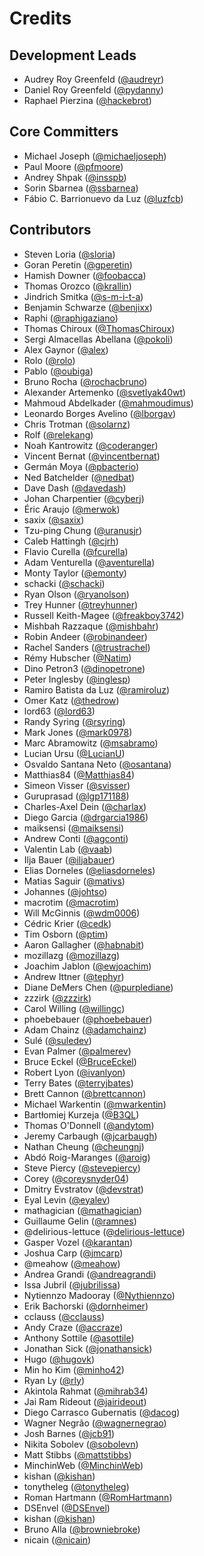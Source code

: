# Credits

## Development Leads

* Audrey Roy Greenfeld ([@audreyr](https://github.com/audreyr))
* Daniel Roy Greenfeld ([@pydanny](https://github.com/pydanny))
* Raphael Pierzina ([@hackebrot](https://github.com/hackebrot))

## Core Committers

* Michael Joseph ([@michaeljoseph](https://github.com/michaeljoseph))
* Paul Moore ([@pfmoore](https://github.com/pfmoore))
* Andrey Shpak ([@insspb](https://github.com/insspb))
* Sorin Sbarnea ([@ssbarnea](https://github.com/ssbarnea))
* Fábio C. Barrionuevo da Luz ([@luzfcb](https://github.com/luzfcb))

## Contributors

* Steven Loria ([@sloria](https://github.com/sloria))
* Goran Peretin ([@gperetin](https://github.com/gperetin))
* Hamish Downer ([@foobacca](https://github.com/foobacca))
* Thomas Orozco ([@krallin](https://github.com/krallin))
* Jindrich Smitka ([@s-m-i-t-a](https://github.com/s-m-i-t-a))
* Benjamin Schwarze ([@benjixx](https://github.com/benjixx))
* Raphi ([@raphigaziano](https://github.com/raphigaziano))
* Thomas Chiroux ([@ThomasChiroux](https://github.com/ThomasChiroux))
* Sergi Almacellas Abellana ([@pokoli](https://github.com/pokoli))
* Alex Gaynor ([@alex](https://github.com/alex))
* Rolo ([@rolo](https://github.com/rolo))
* Pablo ([@oubiga](https://github.com/oubiga))
* Bruno Rocha ([@rochacbruno](https://github.com/rochacbruno))
* Alexander Artemenko ([@svetlyak40wt](https://github.com/svetlyak40wt))
* Mahmoud Abdelkader ([@mahmoudimus](https://github.com/mahmoudimus))
* Leonardo Borges Avelino ([@lborgav](https://github.com/lborgav))
* Chris Trotman ([@solarnz](https://github.com/solarnz))
* Rolf ([@relekang](https://github.com/relekang))
* Noah Kantrowitz ([@coderanger](https://github.com/coderanger))
* Vincent Bernat ([@vincentbernat](https://github.com/vincentbernat))
* Germán Moya ([@pbacterio](https://github.com/pbacterio))
* Ned Batchelder ([@nedbat](https://github.com/nedbat))
* Dave Dash ([@davedash](https://github.com/davedash))
* Johan Charpentier ([@cyberj](https://github.com/cyberj))
* Éric Araujo ([@merwok](https://github.com/merwok))
* saxix ([@saxix](https://github.com/saxix))
* Tzu-ping Chung ([@uranusjr](https://github.com/uranusjr))
* Caleb Hattingh ([@cjrh](https://github.com/cjrh))
* Flavio Curella ([@fcurella](https://github.com/fcurella))
* Adam Venturella ([@aventurella](https://github.com/aventurella))
* Monty Taylor ([@emonty](https://github.com/emonty))
* schacki ([@schacki](https://github.com/schacki))
* Ryan Olson ([@ryanolson](https://github.com/ryanolson))
* Trey Hunner ([@treyhunner](https://github.com/treyhunner))
* Russell Keith-Magee ([@freakboy3742](https://github.com/freakboy3742))
* Mishbah Razzaque ([@mishbahr](https://github.com/mishbahr))
* Robin Andeer ([@robinandeer](https://github.com/robinandeer))
* Rachel Sanders ([@trustrachel](https://github.com/trustrachel))
* Rémy Hubscher ([@Natim](https://github.com/Natim))
* Dino Petron3 ([@dinopetrone](https://github.com/dinopetrone))
* Peter Inglesby ([@inglesp](https://github.com/inglesp))
* Ramiro Batista da Luz ([@ramiroluz](https://github.com/ramiroluz))
* Omer Katz ([@thedrow](https://github.com/thedrow))
* lord63 ([@lord63](https://github.com/lord63))
* Randy Syring ([@rsyring](https://github.com/rsyring))
* Mark Jones ([@mark0978](https://github.com/mark0978))
* Marc Abramowitz ([@msabramo](https://github.com/msabramo))
* Lucian Ursu ([@LucianU](https://github.com/LucianU))
* Osvaldo Santana Neto ([@osantana](https://github.com/osantana))
* Matthias84 ([@Matthias84](https://github.com/Matthias84))
* Simeon Visser ([@svisser](https://github.com/svisser))
* Guruprasad ([@lgp171188](https://github.com/lgp171188))
* Charles-Axel Dein ([@charlax](https://github.com/charlax))
* Diego Garcia ([@drgarcia1986](https://github.com/drgarcia1986))
* maiksensi ([@maiksensi](https://github.com/maiksensi))
* Andrew Conti ([@agconti](https://github.com/agconti))
* Valentin Lab ([@vaab](https://github.com/vaab))
* Ilja Bauer ([@iljabauer](https://github.com/iljabauer))
* Elias Dorneles ([@eliasdorneles](https://github.com/eliasdorneles))
* Matias Saguir ([@mativs](https://github.com/mativs))
* Johannes ([@johtso](https://github.com/johtso))
* macrotim ([@macrotim](https://github.com/macrotim))
* Will McGinnis ([@wdm0006](https://github.com/wdm0006))
* Cédric Krier ([@cedk](https://github.com/cedk))
* Tim Osborn ([@ptim](https://github.com/ptim))
* Aaron Gallagher ([@habnabit](https://github.com/habnabit))
* mozillazg ([@mozillazg](https://github.com/mozillazg))
* Joachim Jablon ([@ewjoachim](https://github.com/ewjoachim))
* Andrew Ittner ([@tephyr](https://github.com/tephyr))
* Diane DeMers Chen ([@purplediane](https://github.com/purplediane))
* zzzirk ([@zzzirk](https://github.com/zzzirk))
* Carol Willing ([@willingc](https://github.com/willingc))
* phoebebauer ([@phoebebauer](https://github.com/phoebebauer))
* Adam Chainz ([@adamchainz](https://github.com/adamchainz))
* Sulé ([@suledev](https://github.com/suledev))
* Evan Palmer ([@palmerev](https://github.com/palmerev))
* Bruce Eckel ([@BruceEckel](https://github.com/BruceEckel))
* Robert Lyon ([@ivanlyon](https://github.com/ivanlyon))
* Terry Bates ([@terryjbates](https://github.com/terryjbates))
* Brett Cannon ([@brettcannon](https://github.com/brettcannon))
* Michael Warkentin ([@mwarkentin](https://github.com/mwarkentin))
* Bartłomiej Kurzeja ([@B3QL](https://github.com/B3QL))
* Thomas O'Donnell ([@andytom](https://github.com/andytom))
* Jeremy Carbaugh ([@jcarbaugh](https://github.com/jcarbaugh))
* Nathan Cheung ([@cheungnj](https://github.com/cheungnj))
* Abdó Roig-Maranges ([@aroig](https://github.com/aroig))
* Steve Piercy ([@stevepiercy](https://github.com/stevepiercy))
* Corey ([@coreysnyder04](https://github.com/coreysnyder04))
* Dmitry Evstratov ([@devstrat](https://github.com/devstrat))
* Eyal Levin ([@eyalev](https://github.com/eyalev))
* mathagician ([@mathagician](https://github.com/mathagician))
* Guillaume Gelin ([@ramnes](https://github.com/ramnes))
* @delirious-lettuce ([@delirious-lettuce](https://github.com/delirious-lettuce))
* Gasper Vozel ([@karantan](https://github.com/karantan))
* Joshua Carp ([@jmcarp](https://github.com/jmcarp))
* @meahow ([@meahow](https://github.com/meahow))
* Andrea Grandi ([@andreagrandi](https://github.com/andreagrandi))
* Issa Jubril ([@jubrilissa](https://github.com/jubrilissa))
* Nytiennzo Madooray ([@Nythiennzo](https://github.com/Nythiennzo))
* Erik Bachorski ([@dornheimer](https://github.com/dornheimer))
* cclauss ([@cclauss](https://github.com/cclauss))
* Andy Craze ([@accraze](https://github.com/accraze))
* Anthony Sottile ([@asottile](https://github.com/asottile))
* Jonathan Sick ([@jonathansick](https://github.com/jonathansick))
* Hugo ([@hugovk](https://github.com/hugovk))
* Min ho Kim ([@minho42](https://github.com/minho42))
* Ryan Ly ([@rly](https://github.com/rly))
* Akintola Rahmat ([@mihrab34](https://github.com/mihrab34))
* Jai Ram Rideout ([@jairideout](https://github.com/jairideout))
* Diego Carrasco Gubernatis ([@dacog](https://github.com/dacog))
* Wagner Negrão ([@wagnernegrao](https://github.com/wagnernegrao))
* Josh Barnes ([@jcb91](https://github.com/jcb91))
* Nikita Sobolev ([@sobolevn](https://github.com/sobolevn))
* Matt Stibbs ([@mattstibbs](https://github.com/mattstibbs))
* MinchinWeb ([@MinchinWeb](https://github.com/MinchinWeb))
* kishan ([@kishan](https://github.com/kishan3))
* tonytheleg ([@tonytheleg](https://github.com/tonytheleg))
* Roman Hartmann ([@RomHartmann](https://github.com/RomHartmann))
* DSEnvel ([@DSEnvel](https://github.com/DSEnvel))
* kishan ([@kishan](https://github.com/kishan3))
* Bruno Alla ([@browniebroke](https://github.com/browniebroke))
* nicain ([@nicain](https://github.com/nicain))
